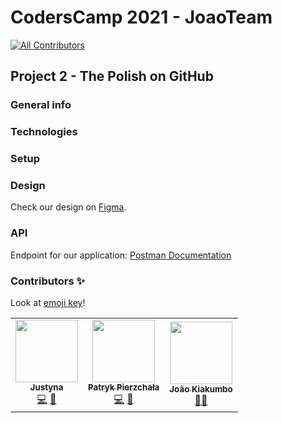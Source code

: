 # CodersCamp 2021 - JoaoTeam
<!-- ALL-CONTRIBUTORS-BADGE:START - Do not remove or modify this section -->
[![All Contributors](https://img.shields.io/badge/all_contributors-3-orange.svg?style=flat-square)](#contributors-)
<!-- ALL-CONTRIBUTORS-BADGE:END -->
## Project 2 - The Polish on GitHub

### General info

### Technologies

### Setup

### Design
Check our design on [Figma](https://www.figma.com/file/suE984s3txjdPWZvQ1F1jG/CodersCamp--Projekt2?node-id=30%3A2).

### API
Endpoint for our application:
[Postman Documentation](https://documenter.getpostman.com/view/17658917/UVXnHZrG#131dbc02-ecb1-4bd5-a5ac-f56ec1ec7b57)

### Contributors ✨
Look at [emoji key](https://allcontributors.org/docs/en/emoji-key)!

<!-- ALL-CONTRIBUTORS-LIST:START - Do not remove or modify this section -->
<!-- prettier-ignore-start -->
<!-- markdownlint-disable -->
<table>
  <tr>
    <td align="center"><a href="https://github.com/J-emi"><img src="https://avatars.githubusercontent.com/u/89035278?v=4?s=100" width="100px;" alt=""/><br /><sub><b>Justyna</b></sub></a><br /><a href="https://github.com/CodersCamp2021/JoaoTeam-Project-2/commits?author=J-emi" title="Code">💻</a> <a href="#projectManagement-J-emi" title="Project Management">📆</a></td>
    <td align="center"><a href="https://github.com/itspatys"><img src="https://avatars.githubusercontent.com/u/58817270?v=4?s=100" width="100px;" alt=""/><br /><sub><b>Patryk Pierzchała</b></sub></a><br /><a href="https://github.com/CodersCamp2021/JoaoTeam-Project-2/commits?author=itspatys" title="Code">💻</a> <a href="#design-itspatys" title="Design">🎨</a></td>
    <td align="center"><a href="https://github.com/JK-Sebastiao"><img src="https://avatars.githubusercontent.com/u/14078333?v=4?s=100" width="100px;" alt=""/><br /><sub><b>João Kiakumbo</b></sub></a><br /><a href="#mentoring-JK-Sebastiao" title="Mentoring">🧑‍🏫</a></td>
  </tr>
</table>

<!-- markdownlint-restore -->
<!-- prettier-ignore-end -->

<!-- ALL-CONTRIBUTORS-LIST:END -->
